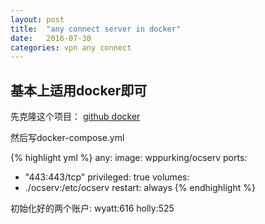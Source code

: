 ```yaml
---
layout: post
title:  "any connect server in docker"
date:   2016-07-30 
categories: vpn any connect
---
```


## 基本上适用docker即可

先克隆这个项目：
[github docker](https://github.com/wppurking/ocserv-docker)

然后写docker-compose.yml

{% highlight yml %}
any:
  image: wppurking/ocserv
  ports:
   - "443:443/tcp"
  privileged: true
  volumes:
   - ./ocserv:/etc/ocserv
  restart: always
{% endhighlight %}

初始化好的两个账户: wyatt:616 holly:525
